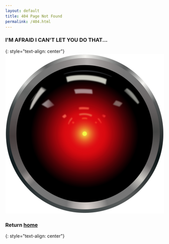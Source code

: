 ```yaml
---
layout: default
title: 404 Page Not Found
permalink: /404.html
---
```

### I'M AFRAID I CAN'T LET YOU DO THAT...
{: style="text-align: center"}
<img src="/pictures/404.png" alt="404" style="width:500px; height: 500px"> 

### Return [home](https://www.maxmunday.com/)
{: style="text-align: center"}